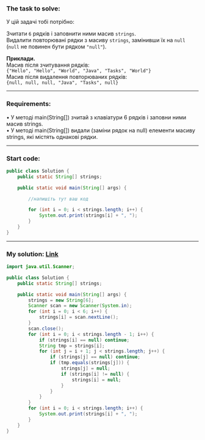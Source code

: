 ### **The task to solve:**  

У цій задачі тобі потрібно:

Зчитати `6` рядків і заповнити ними масив `strings`.  
Видалити повторювані рядки з масиву `strings`, замінивши їх на `null` (`null` не повинен бути рядком `"null"`).  

**Приклади.**  
Масив після зчитування рядків:  
`{"Hello", "Hello", "World", "Java", "Tasks", "World"} `  
Масив після видалення повторюваних рядків:  
`{null, null, null, "Java", "Tasks", null}`

---

### **Requirements:**  

• У методі main(String[]) зчитай з клавіатури 6 рядків і заповни ними масив strings.  
• У методі main(String[]) видали (заміни рядок на null) елементи масиву strings, які містять однакові рядки.

---

### **Start code:**  

```java
public class Solution {
    public static String[] strings;

    public static void main(String[] args) {

        //напишіть тут ваш код

        for (int i = 0; i < strings.length; i++) {
            System.out.print(strings[i] + ", ");
        }
    }
}

```

---

### **My solution: [Link](./src/Solution.java)**  

```java
import java.util.Scanner;

public class Solution {
    public static String[] strings;

    public static void main(String[] args) {
        strings = new String[6];
        Scanner scan = new Scanner(System.in);
        for (int i = 0; i < 6; i++) {
            strings[i] = scan.nextLine();
        }
        scan.close();
        for (int i = 0; i < strings.length - 1; i++) {
            if (strings[i] == null) continue;
            String tmp = strings[i];
            for (int j = i + 1; j < strings.length; j++) {
                if (strings[j] == null) continue;
                if (tmp.equals(strings[j])) {
                    strings[j] = null;
                    if (strings[i] != null) {
                        strings[i] = null;
                    }
                }
            }
        }
        for (int i = 0; i < strings.length; i++) {
            System.out.print(strings[i] + ", ");
        }
    }
}
```

